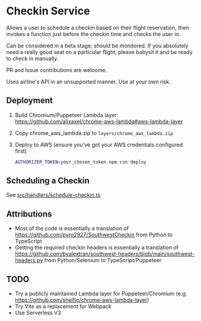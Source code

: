 # Checkin Service

Allows a user to schedule a checkin based on their flight reservation, then invokes a function just before the checkin time and checks the user in.

Can be considered in a beta stage; should be monitored. If you absolutely need a really good seat on a particular flight, please babysit it and be ready to check in manually.

PR and Issue contributions are welcome.

Uses airline's API in an unsupported manner. Use at your own risk.

## Deployment

1. Build Chromium/Puppeteer Lambda layer: https://github.com/alixaxel/chrome-aws-lambda#aws-lambda-layer

1. Copy chrome_aws_lambda.zip to `layers/chrome_aws_lambda.zip`

1. Deploy to AWS (ensure you've got your AWS credentials configured first)

   ```sh
   AUTHORIZER_TOKEN=your_chosen_token npm run deploy
   ```

## Scheduling a Checkin

See [src/handlers/schedule-checkin.ts](src/handlers/schedule-checkin.ts)

## Attributions

- Most of the code is essentially a translation of https://github.com/pyro2927/SouthwestCheckin from Python to TypeScript
- Getting the required checkin headers is essentially a translation of https://github.com/byalextran/southwest-headers/blob/main/southwest-headers.py from Python/Selenium to TypeScript/Puppeteer

## TODO

- Try a publicly maintained Lambda layer for Puppeteer/Chromium (e.g. https://github.com/shelfio/chrome-aws-lambda-layer)
- Try Vite as a replacement for Webpack
- Use Serverless V3
